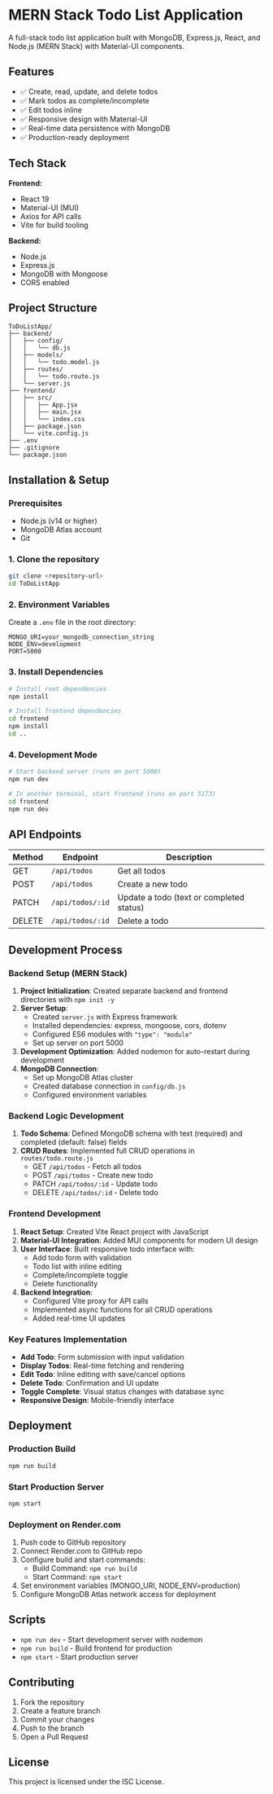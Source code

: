 # MERN Stack Todo List Application

A full-stack todo list application built with MongoDB, Express.js, React, and Node.js (MERN Stack) with Material-UI components.

## Features

- ✅ Create, read, update, and delete todos
- ✅ Mark todos as complete/incomplete
- ✅ Edit todos inline
- ✅ Responsive design with Material-UI
- ✅ Real-time data persistence with MongoDB
- ✅ Production-ready deployment

## Tech Stack

**Frontend:**

- React 19
- Material-UI (MUI)
- Axios for API calls
- Vite for build tooling

**Backend:**

- Node.js
- Express.js
- MongoDB with Mongoose
- CORS enabled

## Project Structure

```
ToDoListApp/
├── backend/
│   ├── config/
│   │   └── db.js
│   ├── models/
│   │   └── todo.model.js
│   ├── routes/
│   │   └── todo.route.js
│   └── server.js
├── frontend/
│   ├── src/
│   │   ├── App.jsx
│   │   ├── main.jsx
│   │   └── index.css
│   ├── package.json
│   └── vite.config.js
├── .env
├── .gitignore
└── package.json
```

## Installation & Setup

### Prerequisites

- Node.js (v14 or higher)
- MongoDB Atlas account
- Git

### 1. Clone the repository

```bash
git clone <repository-url>
cd ToDoListApp
```

### 2. Environment Variables

Create a `.env` file in the root directory:

```env
MONGO_URI=your_mongodb_connection_string
NODE_ENV=development
PORT=5000
```

### 3. Install Dependencies

```bash
# Install root dependencies
npm install

# Install frontend dependencies
cd frontend
npm install
cd ..
```

### 4. Development Mode

```bash
# Start backend server (runs on port 5000)
npm run dev

# In another terminal, start frontend (runs on port 5173)
cd frontend
npm run dev
```

## API Endpoints

| Method | Endpoint         | Description                              |
| ------ | ---------------- | ---------------------------------------- |
| GET    | `/api/todos`     | Get all todos                            |
| POST   | `/api/todos`     | Create a new todo                        |
| PATCH  | `/api/todos/:id` | Update a todo (text or completed status) |
| DELETE | `/api/todos/:id` | Delete a todo                            |

## Development Process

### Backend Setup (MERN Stack)

1. **Project Initialization**: Created separate backend and frontend directories with `npm init -y`
2. **Server Setup**:
   - Created `server.js` with Express framework
   - Installed dependencies: express, mongoose, cors, dotenv
   - Configured ES6 modules with `"type": "module"`
   - Set up server on port 5000
3. **Development Optimization**: Added nodemon for auto-restart during development
4. **MongoDB Connection**:
   - Set up MongoDB Atlas cluster
   - Created database connection in `config/db.js`
   - Configured environment variables

### Backend Logic Development

1. **Todo Schema**: Defined MongoDB schema with text (required) and completed (default: false) fields
2. **CRUD Routes**: Implemented full CRUD operations in `routes/todo.route.js`
   - GET `/api/todos` - Fetch all todos
   - POST `/api/todos` - Create new todo
   - PATCH `/api/todos/:id` - Update todo
   - DELETE `/api/todos/:id` - Delete todo

### Frontend Development

1. **React Setup**: Created Vite React project with JavaScript
2. **Material-UI Integration**: Added MUI components for modern UI design
3. **User Interface**: Built responsive todo interface with:
   - Add todo form with validation
   - Todo list with inline editing
   - Complete/incomplete toggle
   - Delete functionality
4. **Backend Integration**:
   - Configured Vite proxy for API calls
   - Implemented async functions for all CRUD operations
   - Added real-time UI updates

### Key Features Implementation

- **Add Todo**: Form submission with input validation
- **Display Todos**: Real-time fetching and rendering
- **Edit Todo**: Inline editing with save/cancel options
- **Delete Todo**: Confirmation and UI update
- **Toggle Complete**: Visual status changes with database sync
- **Responsive Design**: Mobile-friendly interface

## Deployment

### Production Build

```bash
npm run build
```

### Start Production Server

```bash
npm start
```

### Deployment on Render.com

1. Push code to GitHub repository
2. Connect Render.com to GitHub repo
3. Configure build and start commands:
   - Build Command: `npm run build`
   - Start Command: `npm start`
4. Set environment variables (MONGO_URI, NODE_ENV=production)
5. Configure MongoDB Atlas network access for deployment

## Scripts

- `npm run dev` - Start development server with nodemon
- `npm run build` - Build frontend for production
- `npm start` - Start production server

## Contributing

1. Fork the repository
2. Create a feature branch
3. Commit your changes
4. Push to the branch
5. Open a Pull Request

## License

This project is licensed under the ISC License.
